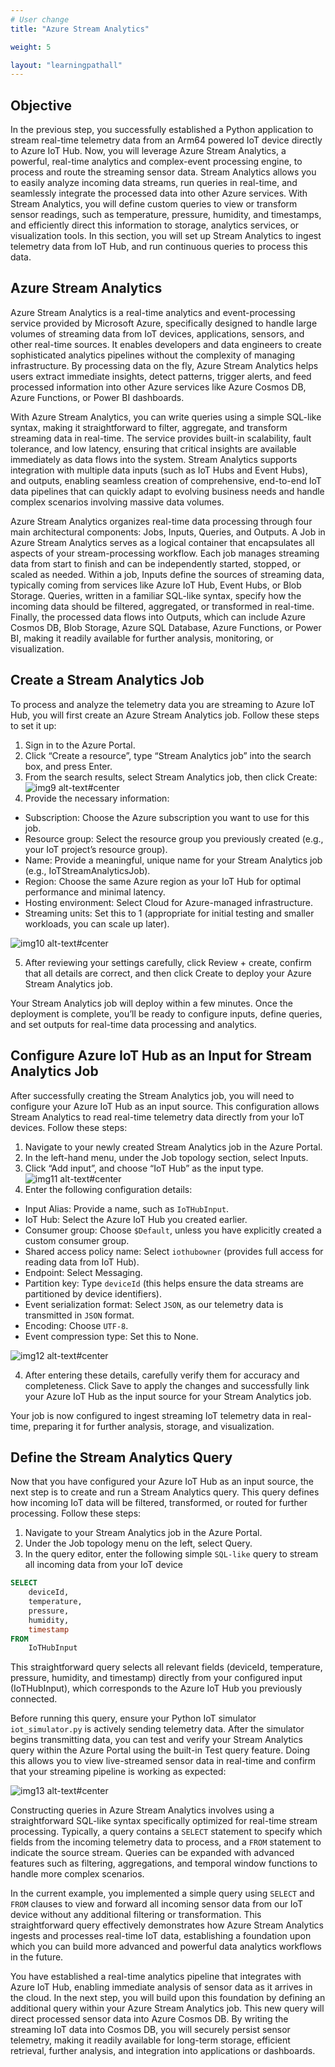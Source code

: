 ```yaml
---
# User change
title: "Azure Stream Analytics"

weight: 5

layout: "learningpathall"
---
```


## Objective
In the previous step, you successfully established a Python application to stream real-time telemetry data from an Arm64 powered IoT device directly to Azure IoT Hub. Now, you will leverage Azure Stream Analytics, a powerful, real-time analytics and complex-event processing engine, to process and route the streaming sensor data. Stream Analytics allows you to easily analyze incoming data streams, run queries in real-time, and seamlessly integrate the processed data into other Azure services. With Stream Analytics, you will define custom queries to view or transform sensor readings, such as temperature, pressure, humidity, and timestamps, and efficiently direct this information to storage, analytics services, or visualization tools. In this section, you will set up Stream Analytics to ingest telemetry data from IoT Hub, and run continuous queries to process this data.

## Azure Stream Analytics
Azure Stream Analytics is a real-time analytics and event-processing service provided by Microsoft Azure, specifically designed to handle large volumes of streaming data from IoT devices, applications, sensors, and other real-time sources. It enables developers and data engineers to create sophisticated analytics pipelines without the complexity of managing infrastructure. By processing data on the fly, Azure Stream Analytics helps users extract immediate insights, detect patterns, trigger alerts, and feed processed information into other Azure services like Azure Cosmos DB, Azure Functions, or Power BI dashboards.

With Azure Stream Analytics, you can write queries using a simple SQL-like syntax, making it straightforward to filter, aggregate, and transform streaming data in real-time. The service provides built-in scalability, fault tolerance, and low latency, ensuring that critical insights are available immediately as data flows into the system. Stream Analytics supports integration with multiple data inputs (such as IoT Hubs and Event Hubs), and outputs, enabling seamless creation of comprehensive, end-to-end IoT data pipelines that can quickly adapt to evolving business needs and handle complex scenarios involving massive data volumes.

Azure Stream Analytics organizes real-time data processing through four main architectural components: Jobs, Inputs, Queries, and Outputs. A Job in Azure Stream Analytics serves as a logical container that encapsulates all aspects of your stream-processing workflow. Each job manages streaming data from start to finish and can be independently started, stopped, or scaled as needed. Within a job, Inputs define the sources of streaming data, typically coming from services like Azure IoT Hub, Event Hubs, or Blob Storage. Queries, written in a familiar SQL-like syntax, specify how the incoming data should be filtered, aggregated, or transformed in real-time. Finally, the processed data flows into Outputs, which can include Azure Cosmos DB, Blob Storage, Azure SQL Database, Azure Functions, or Power BI, making it readily available for further analysis, monitoring, or visualization. 

## Create a Stream Analytics Job
To process and analyze the telemetry data you are streaming to Azure IoT Hub, you will first create an Azure Stream Analytics job. Follow these steps to set it up:
1. Sign in to the Azure Portal.
2. Click “Create a resource”, type “Stream Analytics job” into the search box, and press Enter.
3. From the search results, select Stream Analytics job, then click Create:
![img9 alt-text#center](figures/09.png)
4. Provide the necessary information:
* Subscription: Choose the Azure subscription you want to use for this job.
* Resource group: Select the resource group you previously created (e.g., your IoT project’s resource group).
* Name: Provide a meaningful, unique name for your Stream Analytics job (e.g., IoTStreamAnalyticsJob).
* Region: Choose the same Azure region as your IoT Hub for optimal performance and minimal latency.
* Hosting environment: Select Cloud for Azure-managed infrastructure.
* Streaming units: Set this to 1 (appropriate for initial testing and smaller workloads, you can scale up later).

![img10 alt-text#center](figures/10.png)

5. After reviewing your settings carefully, click Review + create, confirm that all details are correct, and then click Create to deploy your Azure Stream Analytics job.

Your Stream Analytics job will deploy within a few minutes. Once the deployment is complete, you’ll be ready to configure inputs, define queries, and set outputs for real-time data processing and analytics.

## Configure Azure IoT Hub as an Input for Stream Analytics Job
After successfully creating the Stream Analytics job, you will need to configure your Azure IoT Hub as an input source. This configuration allows Stream Analytics to read real-time telemetry data directly from your IoT devices. Follow these steps:
1. Navigate to your newly created Stream Analytics job in the Azure Portal.
2. In the left-hand menu, under the Job topology section, select Inputs.
3. Click “Add input”, and choose “IoT Hub” as the input type.
![img11 alt-text#center](figures/11.png)
4. Enter the following configuration details:
* Input Alias: Provide a name, such as `IoTHubInput`.
* IoT Hub: Select the Azure IoT Hub you created earlier.
* Consumer group: Choose `$Default`, unless you have explicitly created a custom consumer group.
* Shared access policy name: Select `iothubowner` (provides full access for reading data from IoT Hub).
* Endpoint: Select Messaging.
* Partition key: Type `deviceId` (this helps ensure the data streams are partitioned by device identifiers).
* Event serialization format: Select `JSON`, as our telemetry data is transmitted in `JSON` format.
* Encoding: Choose `UTF-8`.
* Event compression type: Set this to None.

![img12 alt-text#center](figures/12.png)

4. After entering these details, carefully verify them for accuracy and completeness. Click Save to apply the changes and successfully link your Azure IoT Hub as the input source for your Stream Analytics job. 

Your job is now configured to ingest streaming IoT telemetry data in real-time, preparing it for further analysis, storage, and visualization.

## Define the Stream Analytics Query
Now that you have configured your Azure IoT Hub as an input source, the next step is to create and run a Stream Analytics query. This query defines how incoming IoT data will be filtered, transformed, or routed for further processing. Follow these steps:
1. Navigate to your Stream Analytics job in the Azure Portal.
2. Under the Job topology menu on the left, select Query.
3. In the query editor, enter the following simple `SQL-like` query to stream all incoming data from your IoT device
```SQL
SELECT
    deviceId,
    temperature,
    pressure,
    humidity,
    timestamp
FROM
    IoTHubInput
```

This straightforward query selects all relevant fields (deviceId, temperature, pressure, humidity, and timestamp) directly from your configured input (IoTHubInput), which corresponds to the Azure IoT Hub you previously connected.

Before running this query, ensure your Python IoT simulator `iot_simulator.py` is actively sending telemetry data. After the simulator begins transmitting data, you can test and verify your Stream Analytics query within the Azure Portal using the built-in Test query feature. Doing this allows you to view live-streamed sensor data in real-time and confirm that your streaming pipeline is working as expected:

![img13 alt-text#center](figures/13.png)

Constructing queries in Azure Stream Analytics involves using a straightforward SQL-like syntax specifically optimized for real-time stream processing. Typically, a query contains a `SELECT` statement to specify which fields from the incoming telemetry data to process, and a `FROM` statement to indicate the source stream. Queries can be expanded with advanced features such as filtering, aggregations, and temporal window functions to handle more complex scenarios.

In the current example, you implemented a simple query using `SELECT` and `FROM` clauses to view and forward all incoming sensor data from our IoT device without any additional filtering or transformation. This straightforward query effectively demonstrates how Azure Stream Analytics ingests and processes real-time IoT data, establishing a foundation upon which you can build more advanced and powerful data analytics workflows in the future.

You have established a real-time analytics pipeline that integrates with Azure IoT Hub, enabling immediate analysis of sensor data as it arrives in the cloud. In the next step, you will build upon this foundation by defining an additional query within your Azure Stream Analytics job. This new query will direct processed sensor data into Azure Cosmos DB. By writing the streaming IoT data into Cosmos DB, you will securely persist sensor telemetry, making it readily available for long-term storage, efficient retrieval, further analysis, and integration into applications or dashboards.
